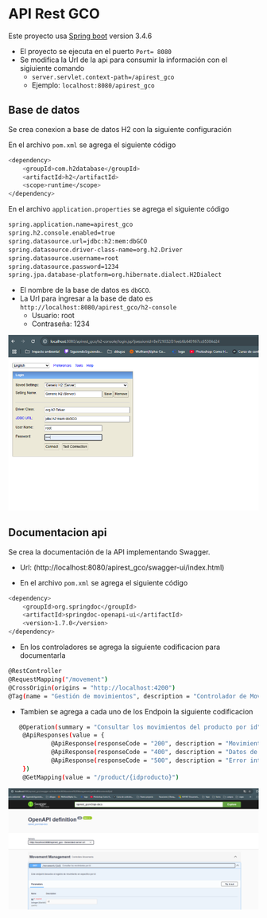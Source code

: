 # API Rest GCO

Este proyecto usa [Spring boot](https://spring.io/projects/spring-boot) version 3.4.6

* El proyecto se ejecuta en el puerto `Port= 8080`
* Se modifica la Url de la api para consumir la información con el sigiuiente comando   
    * `server.servlet.context-path=/apirest_gco`
    * Ejemplo: `localhost:8080/apirest_gco`

## Base de datos

Se crea conexion a base de datos H2 con la siguiente configuración

En el archivo `pom.xml` se agrega el siguiente código
```bash
<dependency>
    <groupId>com.h2database</groupId>
    <artifactId>h2</artifactId>
    <scope>runtime</scope>
</dependency>
```
En el archivo `application.properties` se agrega el siguiente código
```bash
spring.application.name=apirest_gco
spring.h2.console.enabled=true
spring.datasource.url=jdbc:h2:mem:dbGCO
spring.datasource.driver-class-name=org.h2.Driver
spring.datasource.username=root
spring.datasource.password=1234
spring.jpa.database-platform=org.hibernate.dialect.H2Dialect
```


* El nombre de la base de datos es  `dbGCO`.
* La Url para ingresar a la base de dato es `http://localhost:8080/apirest_gco/h2-console`
    * Usuario: root
    * Contraseña: 1234

![BD](src/main/resources/imagenes/BD1.png)

## Documentacion api


Se crea la documentación de la API implementando Swagger.
* Url: (http://localhost:8080/apirest_gco/swagger-ui/index.html)

* En el archivo `pom.xml` se agrega el siguiente código
```bash
<dependency>
    <groupId>org.springdoc</groupId>
    <artifactId>springdoc-openapi-ui</artifactId>
    <version>1.7.0</version> 
</dependency>
```

* En los controladores se agrega la siguiente codificacion para documentarla 
```bash
@RestController
@RequestMapping("/movement")
@CrossOrigin(origins = "http://localhost:4200")
@Tag(name = "Gestión de movimientos", description = "Controlador de Movimientos")
```
* Tambien se agrega a cada uno de los Endpoin la siguiente codificacion
```bash
   @Operation(summary = "Consultar los movimientos del producto por id", description = "Este endpoint devuelve los registro de movimiento de un producto en especifico por id")
    @ApiResponses(value = {
            @ApiResponse(responseCode = "200", description = "Movimiento consultado", content = @Content(schema = @Schema(implementation = ProductsModel.class))),
            @ApiResponse(responseCode = "400", description = "Datos de solicitud no válidos", content = @Content(schema = @Schema())),
            @ApiResponse(responseCode = "500", description = "Error interno del servidor")
    })
    @GetMapping(value = "/product/{idproducto}")
```
![API](src/main/resources/imagenes/API.png)
